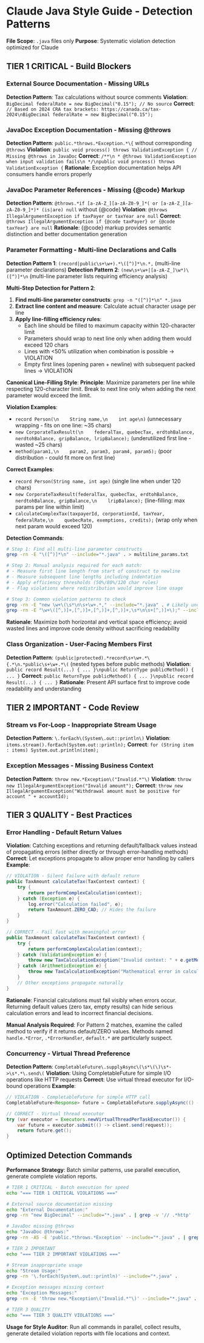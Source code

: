 # Claude Java Style Guide - Detection Patterns

**File Scope**: `.java` files only
**Purpose**: Systematic violation detection optimized for Claude

## TIER 1 CRITICAL - Build Blockers

### External Source Documentation - Missing URLs
**Detection Pattern**: Tax calculations without source comments
**Violation**: `BigDecimal federalRate = new BigDecimal("0.15"); // No source`
**Correct**: `// Based on 2024 CRA tax brackets: https://canada.ca/tax-2024\nBigDecimal federalRate = new BigDecimal("0.15");`

### JavaDoc Exception Documentation - Missing @throws
**Detection Pattern**: `public.*throws.*Exception.*\{` without corresponding `@throws`
**Violation**: `public void process() throws ValidationException { // Missing @throws in JavaDoc`
**Correct**: `/**\n * @throws ValidationException when input validation fails\n */\npublic void process() throws ValidationException {`
**Rationale**: Exception documentation helps API consumers handle errors properly

### JavaDoc Parameter References - Missing {@code} Markup
**Detection Pattern**: `@throws.*if [a-zA-Z_][a-zA-Z0-9_]*( or [a-zA-Z_][a-zA-Z0-9_]*)* (is|are) null` without {@code}
**Violation**: `@throws IllegalArgumentException if taxPayer or taxYear are null`
**Correct**: `@throws IllegalArgumentException if {@code taxPayer} or {@code taxYear} are null`
**Rationale**: {@code} markup provides semantic distinction and better documentation generation

### Parameter Formatting - Multi-line Declarations and Calls
**Detection Pattern 1**: `(record|public\s+\w+).*\([^)]*\n.*,` (multi-line parameter declarations)
**Detection Pattern 2**: `(new\s+\w+|[a-zA-Z_]\w*)\([^)]*\n` (multi-line parameter lists requiring efficiency analysis)

**Multi-Step Detection for Pattern 2**:
1. **Find multi-line parameter constructs**: `grep -n "([^)]*\n" *.java`
2. **Extract line content and measure**: Calculate actual character usage per line
3. **Apply line-filling efficiency rules**:
   - Each line should be filled to maximum capacity within 120-character limit
   - Parameters should wrap to next line only when adding them would exceed 120 chars
   - Lines with <50% utilization when combination is possible → VIOLATION
   - Empty first lines (opening paren + newline) with subsequent packed lines → VIOLATION

**Canonical Line-Filling Style**:
**Principle**: Maximize parameters per line while respecting 120-character limit. Break to next line only when adding the next parameter would exceed the limit.

**Violation Examples**:
- `record Person(\n    String name,\n    int age\n)` (unnecessary wrapping - fits on one line: ~35 chars)
- `new CorporateTaxResult(\n    federalTax, quebecTax, erdtohBalance, nerdtohBalance, gripBalance, lripBalance);` (underutilized first line - wasted ~25 chars)
- `method(param1,\n    param2, param3, param4, param5);` (poor distribution - could fit more on first line)

**Correct Examples**:
- `record Person(String name, int age)` (single line when under 120 chars)
- `new CorporateTaxResult(federalTax, quebecTax, erdtohBalance, nerdtohBalance, gripBalance,\n    lripBalance);` (line-filling: max params per line within limit)
- `calculateComplexTax(taxpayerId, corporationId, taxYear, federalRate,\n    quebecRate, exemptions, credits);` (wrap only when next param would exceed 120)

**Detection Commands**:
```bash
# Step 1: Find all multi-line parameter constructs
grep -rn -E "\([^)]*\n" --include="*.java" . > multiline_params.txt

# Step 2: Manual analysis required for each match:
# - Measure first line length from start of construct to newline
# - Measure subsequent line lengths including indentation  
# - Apply efficiency thresholds (50%/80%/120 char rules)
# - Flag violations where redistribution would improve line usage

# Step 3: Common violation patterns to check
grep -rn -E "new \w+\(\s*\n\s+\w+.*," --include="*.java" . # Likely underutilized first line
grep -rn -E "\w+\([^,)]+,[^,)]+,[^,)]+,[^,)]+,\s*\n\s+[^,)]+\);" --include="*.java" . # Overloaded first line
```

**Rationale**: Maximize both horizontal and vertical space efficiency; avoid wasted lines and improve code density without sacrificing readability

### Class Organization - User-Facing Members First
**Detection Pattern**: `(public|protected).*record\s+\w+.*\{.*\n.*public\s+\w+.*\(` (nested types before public methods)
**Violation**: `public record Result(...) { ... }\npublic ReturnType publicMethod() { ... }`
**Correct**: `public ReturnType publicMethod() { ... }\npublic record Result(...) { ... }`
**Rationale**: Present API surface first to improve code readability and understanding

## TIER 2 IMPORTANT - Code Review

### Stream vs For-Loop - Inappropriate Stream Usage
**Detection Pattern**: `\.forEach\(System\.out::println\)`
**Violation**: `items.stream().forEach(System.out::println);`
**Correct**: `for (String item : items) System.out.println(item);`

### Exception Messages - Missing Business Context
**Detection Pattern**: `throw new.*Exception\("Invalid.*"\)`
**Violation**: `throw new IllegalArgumentException("Invalid amount");`
**Correct**: `throw new IllegalArgumentException("Withdrawal amount must be positive for account " + accountId);`

## TIER 3 QUALITY - Best Practices

### Error Handling - Default Return Values
**Violation**: Catching exceptions and returning default/fallback values instead of propagating errors (either directly or through error-handling methods)
**Correct**: Let exceptions propagate to allow proper error handling by callers
**Example**:
```java
// VIOLATION - Silent failure with default return
public TaxAmount calculateTax(TaxContext context) {
    try {
        return performComplexCalculation(context);
    } catch (Exception e) {
        log.error("Calculation failed", e);
        return TaxAmount.ZERO_CAD; // Hides the failure
    }
}

// CORRECT - Fail fast with meaningful error
public TaxAmount calculateTax(TaxContext context) {
    try {
        return performComplexCalculation(context);
    } catch (ValidationException e) {
        throw new TaxCalculationException("Invalid context: " + e.getMessage(), e);
    } catch (ArithmeticException e) {
        throw new TaxCalculationException("Mathematical error in calculation", e);
    }
    // Other exceptions propagate naturally
}
```
**Rationale**: Financial calculations must fail visibly when errors occur. Returning default values (zero tax, empty results) can hide serious calculation errors and lead to incorrect financial decisions.

**Manual Analysis Required**: For Pattern 2 matches, examine the called method to verify if it returns default/ZERO values. Methods named `handle.*Error`, `.*ErrorHandler`, `default.*` are particularly suspect.

### Concurrency - Virtual Thread Preference
**Detection Pattern**: `CompletableFuture\.supplyAsync\(\s*\(\)\s*->\s*.*\.send\(`
**Violation**: Using CompletableFuture for simple I/O operations like HTTP requests
**Correct**: Use virtual thread executor for I/O-bound operations
**Example**:
```java
// VIOLATION - CompletableFuture for simple HTTP call
CompletableFuture<Response> future = CompletableFuture.supplyAsync(() -> client.send(request));

// CORRECT - Virtual thread executor
try (var executor = Executors.newVirtualThreadPerTaskExecutor()) {
    var future = executor.submit(() -> client.send(request));
    return future.get();
}
```

## Optimized Detection Commands

**Performance Strategy**: Batch similar patterns, use parallel execution, generate complete violation reports.

```bash
# TIER 1 CRITICAL - Batch execution for speed
echo "=== TIER 1 CRITICAL VIOLATIONS ==="

# External source documentation missing
echo "External Documentation:"
grep -rn "new BigDecimal" --include="*.java" . | grep -v '// .*http'

# JavaDoc missing @throws
echo "JavaDoc @throws:"
grep -rn -A5 -E 'public.*throws.*Exception' --include="*.java" . | grep -B5 -v '@throws'

# TIER 2 IMPORTANT
echo "=== TIER 2 IMPORTANT VIOLATIONS ==="

# Stream inappropriate usage
echo "Stream Usage:"
grep -rn '\.forEach(System\.out::println)' --include="*.java" .

# Exception messages missing context
echo "Exception Messages:"
grep -rn -E 'throw new.*Exception\("Invalid.*"\)' --include="*.java" .

# TIER 3 QUALITY
echo "=== TIER 3 QUALITY VIOLATIONS ==="

```

**Usage for Style Auditor**: Run all commands in parallel, collect results, generate detailed violation reports with file locations and context.